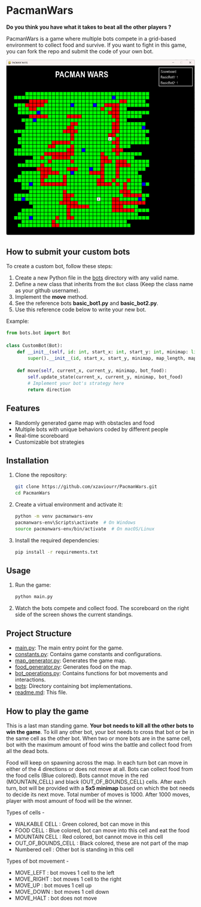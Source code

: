 # PacmanWars
**Do you think you have what it takes to beat all the other players ?**

PacmanWars is a game where multiple bots compete in a grid-based environment to collect food and survive. If you want to fight in this game, you can fork the repo and submit the code of your own bot. 

![game-snapshot](assets/game-snapshot.png)

## How to submit your custom bots

To create a custom bot, follow these steps:

1. Create a new Python file in the [bots](http://_vscodecontentref_/8) directory with any valid name.
2. Define a new class that inherits from the `Bot` class (Keep the class name as your github username).
3. Implement the **move** method.
4. See the reference bots **basic_bot1.py** and **basic_bot2.py**.
5. Use this reference code below to write your new bot.

Example:
```python
from bots.bot import Bot

class CustomBot(Bot):
    def __init__(self, id: int, start_x: int, start_y: int, minimap: list, map_length: int, map_breadth: int):
        super().__init__(id, start_x, start_y, minimap, map_length, map_breadth)

    def move(self, current_x, current_y, minimap, bot_food):
        self.update_state(current_x, current_y, minimap, bot_food)
        # Implement your bot's strategy here
        return direction
```

## Features

- Randomly generated game map with obstacles and food
- Multiple bots with unique behaviors coded by different people
- Real-time scoreboard
- Customizable bot strategies

## Installation

1. Clone the repository:
    ```sh
    git clone https://github.com/xzaviourr/PacmanWars.git
    cd PacmanWars
    ```

2. Create a virtual environment and activate it:
    ```sh
    python -m venv pacmanwars-env
    pacmanwars-env\Scripts\activate  # On Windows
    source pacmanwars-env/bin/activate  # On macOS/Linux
    ```

3. Install the required dependencies:
    ```sh
    pip install -r requirements.txt
    ```

## Usage

1. Run the game:
    ```sh
    python main.py
    ```

2. Watch the bots compete and collect food. The scoreboard on the right side of the screen shows the current standings.

## Project Structure

- [main.py](https://github.com/xzaviourr/PacmanWars/blob/master/main.py): The main entry point for the game.
- [constants.py](https://github.com/xzaviourr/PacmanWars/blob/master/constants.py): Contains game constants and configurations.
- [map_generator.py](https://github.com/xzaviourr/PacmanWars/blob/master/modules/map_generator.py): Generates the game map.
- [food_generator.py](https://github.com/xzaviourr/PacmanWars/blob/master/modules/food_generator.py): Generates food on the map.
- [bot_operations.py](https://github.com/xzaviourr/PacmanWars/blob/master/modules/bot_operations.py): Contains functions for bot movements and interactions.
- [bots](https://github.com/xzaviourr/PacmanWars/tree/master/bots): Directory containing bot implementations.
- [readme.md](https://github.com/xzaviourr/PacmanWars/blob/master/readme.md): This file.

## How to play the game
This is a last man standing game. **Your bot needs to kill all the other bots to win the game**. To kill any other bot, your bot needs to cross that bot or be in the same cell as the other bot. When two or more bots are in the same cell, bot with the maximum amount of food wins the battle and collect food from all the dead bots.

Food will keep on spawning across the map. In each turn bot can move in either of the 4 directions or does not move at all. Bots can collect food from the food cells (Blue colored). Bots cannot move in the red (MOUNTAIN_CELL) and black (OUT_OF_BOUNDS_CELL) cells. After each turn, bot will be provided with a **5x5 minimap** based on which the bot needs to decide its next move. Total number of moves is 1000. After 1000 moves, player with most amount of food will be the winner.

Types of cells -
- WALKABLE CELL : Green colored, bot can move in this
- FOOD CELL : Blue colored, bot can move into this cell and eat the food
- MOUNTAIN CELL : Red colored, bot cannot move in this cell
- OUT_OF_BOUNDS_CELL : Black colored, these are not part of the map
- Numbered cell : Other bot is standing in this cell

Types of bot movement -
- MOVE_LEFT : bot moves 1 cell to the left
- MOVE_RIGHT : bot moves 1 cell to the right
- MOVE_UP : bot moves 1 cell up
- MOVE_DOWN : bot moves 1 cell down
- MOVE_HALT : bot does not move